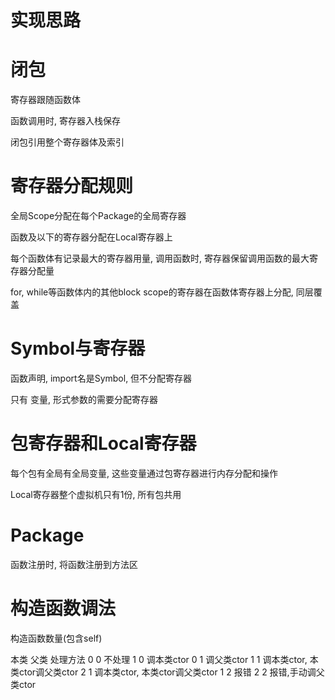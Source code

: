 # 实现思路

# 闭包
寄存器跟随函数体

函数调用时, 寄存器入栈保存

闭包引用整个寄存器体及索引


# 寄存器分配规则
全局Scope分配在每个Package的全局寄存器

函数及以下的寄存器分配在Local寄存器上

每个函数体有记录最大的寄存器用量, 调用函数时, 寄存器保留调用函数的最大寄存器分配量

for, while等函数体内的其他block scope的寄存器在函数体寄存器上分配, 同层覆盖

# Symbol与寄存器

函数声明, import名是Symbol, 但不分配寄存器

只有 变量, 形式参数的需要分配寄存器


# 包寄存器和Local寄存器

每个包有全局有全局变量, 这些变量通过包寄存器进行内存分配和操作

Local寄存器整个虚拟机只有1份, 所有包共用


# Package

函数注册时, 将函数注册到方法区

# 构造函数调法

构造函数数量(包含self)

本类	父类	处理方法
0	0	不处理
1	0	调本类ctor
0	1	调父类ctor
1	1	调本类ctor, 本类ctor调父类ctor
2	1	调本类ctor, 本类ctor调父类ctor
1	2	报错
2	2	报错,手动调父类ctor
